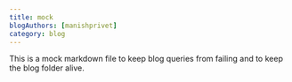 ```yaml
---
title: mock
blogAuthors: [manishprivet]
category: blog
---
```


This is a mock markdown file to keep blog queries from failing and to keep the blog folder alive.
